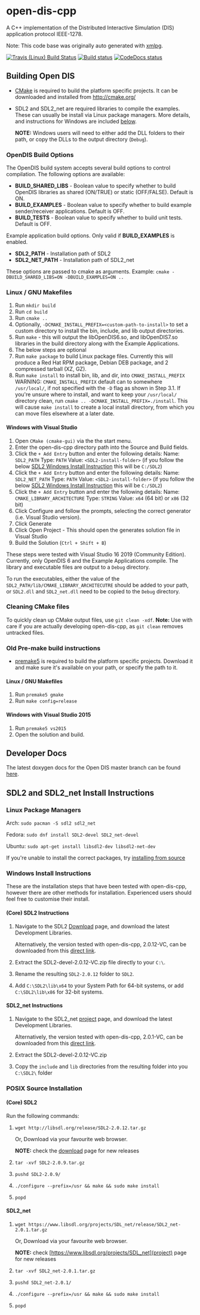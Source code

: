 # open-dis-cpp
A C++ implementation of the Distributed Interactive Simulation (DIS) application protocol IEEE-1278.

Note: This code base was originally auto generated with [xmlpg](https://github.com/open-dis/xmlpg).

[![Travis (Linux) Build Status](https://app.travis-ci.com/open-dis/open-dis-cpp.svg?branch=master)](https://app.travis-ci.com/open-dis/open-dis-cpp)
[![Build status](https://ci.appveyor.com/api/projects/status/nt6t12a654j91osg?svg=true)](https://ci.appveyor.com/project/leif81/open-dis-cpp)
[![CodeDocs status](https://codedocs.xyz/open-dis/open-dis-cpp.svg)](https://codedocs.xyz/open-dis/open-dis-cpp/)

## Building Open DIS

* [CMake](http://cmake.org/) is required to build the platform specific projects.
  It can be downloaded and installed from http://cmake.org/

* SDL2 and SDL2_net are required libraries to compile the examples.
  These can usually be install via Linux package managers.
  More details, and instructions for Windows are included [below](#SDL2-and-SDL2_net-Install-Instructions).

  **NOTE:** Windows users will need to either add the DLL folders to their path, or copy the DLLs to the output directory (`Debug`).

### OpenDIS Build Options

The OpenDIS build system accepts several build options to control compilation. The following options are available:

* **BUILD_SHARED_LIBS** - Boolean value to specify whether to build OpenDIS libraries as shared (ON/TRUE) or static (OFF/FALSE). Default is ON.
* **BUILD_EXAMPLES** - Boolean value to specify whether to build example sender/receiver applications. Default is OFF.
* **BUILD_TESTS** - Boolean value to specify whether to build unit tests. Default is OFF.

Example application build options. Only valid if **BUILD_EXAMPLES** is enabled.

* **SDL2_PATH** - Installation path of SDL2
* **SDL2_NET_PATH** - Installation path of SDL2_net

These options are passed to cmake as arguments. Example: `cmake -DBUILD_SHARED_LIBS=ON -DBUILD_EXAMPLES=ON ..`

### Linux / GNU Makefiles

1. Run `mkdir build`
1. Run `cd build`
1. Run `cmake ..`
  1. Optionally, `-DCMAKE_INSTALL_PREFIX=<custom-path-to-install>` to set a custom directory to install the bin, include, and lib output directories.
1. Run `make` - this will output the libOpenDIS6.so, and libOpenDIS7.so libraries in the build directory along with the Example Applications.
1. The below steps are optional
  1. Run `make package` to build Linux package files. Currently this will produce a Red Hat RPM package, Debian DEB package, and 2 compressed tarball (XZ, GZ).
  1. Run `make install` to install bin, lib, and dir, into `CMAKE_INSTALL_PREFIX`
     WARNING: `CMAKE_INSTALL_PREFIX` default can to somewhere `/usr/local/`, if not specified with the `-D` flag as shown in Step 3.1.
     If you're unsure where to install, and want to keep your `/usr/local/` directory clean, run `cmake .. -DCMAKE_INSTALL_PREFIX=./install`.
     This will cause `make install` to create a local install directory, from which you can move files elsewhere at a later date.

#### Windows with Visual Studio
1. Open `CMake (cmake-gui)` via the the start menu.
2. Enter the open-dis-cpp directory path into the Source and Build fields.
3. Click the `+ Add Entry` button and enter the following details:
  Name: `SDL2_PATH`
  Type: `PATH`
  Value: `<SDL2-install-folder>`
  (if you follow the below [SDL2 Windows Install Instruction](#Windows-Install-Instructions) this will be `C:/SDL2`)
3. Click the `+ Add Entry` button and enter the following details:
  Name: `SDL2_NET_PATH`
  Type: `PATH`
  Value: `<SDL2-install-folder>`
  (if you follow the below [SDL2 Windows Install Instruction](#Windows-Install-Instructions) this will be `C:/SDL2`)
3. Click the `+ Add Entry` button and enter the following details:
  Name: `CMAKE_LIBRARY_ARCHITECTURE`
  Type: `STRING`
  Value: `x64` (64 bit) or `x86` (32 bit)
4. Click Configure and follow the prompts, selecting the correct generator (i.e. Visual Studio version).
5. Click Generate
6. Click Open Project - This should open the generates solution file in Visual Studio
7. Build the Solution (`Ctrl + Shift + B`)

These steps were tested with Visual Studio 16 2019 (Community Edition).
Currently, only OpenDIS 6 and the Example Applications compile.
The library and executable files are output to a `Debug` directory.

To run the executables, either the value of the `SDL2_PATH/lib/CMAKE_LIBRARY_ARCHITECUTRE` should be added to your path,
or `SDL2.dll` and `SDL2_net.dll` need to be copied to the `Debug` directory.

### Cleaning CMake files

To quickly clean up CMake output files, use `git clean -xdf`.
**Note:** Use with care if you are actually developing open-dis-cpp, as `git clean` removes untracked files.

### Old Pre-make build instructions

* [premake5](http://premake.github.io/) is required to build the platform specific projects. Download it and make sure it's available on your path, or specify the path to it.

#### Linux / GNU Makefiles
1. Run `premake5 gmake`
1. Run `make config=release`


#### Windows with Visual Studio 2015
1. Run `premake5 vs2015`
1. Open the solution and build.

## Developer Docs

The latest doxygen docs for the Open DIS master branch can be found [here](https://codedocs.xyz/open-dis/open-dis-cpp/).

## SDL2 and SDL2_net Install Instructions

### Linux Package Managers

Arch: ```sudo pacman -S sdl2 sdl2_net```

Fedora: ```sudo dnf install SDL2-devel SDL2_net-devel```

Ubuntu: ```sudo apt-get install libsdl2-dev libsdl2-net-dev```

If you're unable to install the correct packages, try [installing from source](#POSIX-Source-Installation)

### Windows Install Instructions

These are the installation steps that have been tested with open-dis-cpp, however there are other methods for installation.
Experienced users should feel free to customise their install.

#### (Core) SDL2 Instructions

1. Navigate to the SDL2 [Download](https://www.libsdl.org/download-2.0.php) page, and download the latest Development Libraries.

   Alternatively, the version tested with open-dis-cpp, 2.0.12-VC, can be downloaded from this [direct link](https://www.libsdl.org/release/SDL2-devel-2.0.12-VC.zip).

2. Extract the SDL2-devel-2.0.12-VC.zip file directly to your `C:\`.
3. Rename the resulting `SDL2-2.0.12` folder to `SDL2`.
4. Add `C:\SDL2\lib\x64` to your System Path for 64-bit systems,
   or add `C:\SDL2\lib\x86` for 32-bit systems.

#### SDL2_net Instructions

1. Navigate to the SDL2_net [project](https://www.libsdl.org/projects/SDL_net/) page, and download the latest Development Libraries.

   Alternatively, the version tested with open-dis-cpp, 2.0.1-VC, can be downloaded from this [direct link](https://www.libsdl.org/projects/SDL_net/release/SDL2_net-devel-2.0.1-VC.zip).

2. Extract the SDL2-devel-2.0.12-VC.zip
3. Copy the `include` and `lib` directories from the resulting folder into you `C:\SDL2\` folder

### POSIX Source Installation

#### (Core) SDL2
Run the following commands:
1. `wget http://libsdl.org/release/SDL2-2.0.12.tar.gz`

   Or, Download via your favourite web browser.

   **NOTE:** check the [download](https://www.libsdl.org/download-2.0.php) page for new releases

2. `tar -xvf SDL2-2.0.9.tar.gz`
3. `pushd SDL2-2.0.9/`
4. `./configure --prefix=/usr && make && sudo make install`
5. `popd`

#### SDL2_net
1. `wget https://www.libsdl.org/projects/SDL_net/release/SDL2_net-2.0.1.tar.gz`

   Or, Download via your favourite web browser.

   **NOTE:** check [https://www.libsdl.org/projects/SDL_net](project) page for new releases

2. `tar -xvf SDL2_net-2.0.1.tar.gz`
3. `pushd SDL2_net-2.0.1/`
4. `./configure --prefix=/usr && make && sudo make install`
5. `popd`


